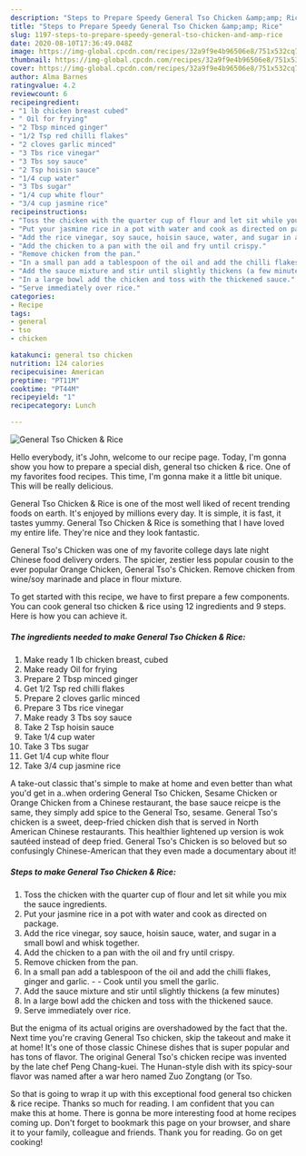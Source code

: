 ```yaml
---
description: "Steps to Prepare Speedy General Tso Chicken &amp;amp; Rice"
title: "Steps to Prepare Speedy General Tso Chicken &amp;amp; Rice"
slug: 1197-steps-to-prepare-speedy-general-tso-chicken-and-amp-rice
date: 2020-08-10T17:36:49.048Z
image: https://img-global.cpcdn.com/recipes/32a9f9e4b96506e8/751x532cq70/general-tso-chicken-rice-recipe-main-photo.jpg
thumbnail: https://img-global.cpcdn.com/recipes/32a9f9e4b96506e8/751x532cq70/general-tso-chicken-rice-recipe-main-photo.jpg
cover: https://img-global.cpcdn.com/recipes/32a9f9e4b96506e8/751x532cq70/general-tso-chicken-rice-recipe-main-photo.jpg
author: Alma Barnes
ratingvalue: 4.2
reviewcount: 6
recipeingredient:
- "1 lb chicken breast cubed"
- " Oil for frying"
- "2 Tbsp minced ginger"
- "1/2 Tsp red chilli flakes"
- "2 cloves garlic minced"
- "3 Tbs rice vinegar"
- "3 Tbs soy sauce"
- "2 Tsp hoisin sauce"
- "1/4 cup water"
- "3 Tbs sugar"
- "1/4 cup white flour"
- "3/4 cup jasmine rice"
recipeinstructions:
- "Toss the chicken with the quarter cup of flour and let sit while you mix the sauce ingredients."
- "Put your jasmine rice in a pot with water and cook as directed on package."
- "Add the rice vinegar, soy sauce, hoisin sauce, water, and sugar in a small bowl and whisk together."
- "Add the chicken to a pan with the oil and fry until crispy."
- "Remove chicken from the pan."
- "In a small pan add a tablespoon of the oil and add the chilli flakes, ginger and garlic.  Cook until you smell the garlic."
- "Add the sauce mixture and stir until slightly thickens (a few minutes)"
- "In a large bowl add the chicken and toss with the thickened sauce."
- "Serve immediately over rice."
categories:
- Recipe
tags:
- general
- tso
- chicken

katakunci: general tso chicken 
nutrition: 124 calories
recipecuisine: American
preptime: "PT11M"
cooktime: "PT44M"
recipeyield: "1"
recipecategory: Lunch

---
```



![General Tso Chicken &amp; Rice](https://img-global.cpcdn.com/recipes/32a9f9e4b96506e8/751x532cq70/general-tso-chicken-rice-recipe-main-photo.jpg)

Hello everybody, it's John, welcome to our recipe page. Today, I'm gonna show you how to prepare a special dish, general tso chicken &amp; rice. One of my favorites food recipes. This time, I'm gonna make it a little bit unique. This will be really delicious.

General Tso Chicken &amp; Rice is one of the most well liked of recent trending foods on earth. It's enjoyed by millions every day. It is simple, it is fast, it tastes yummy. General Tso Chicken &amp; Rice is something that I have loved my entire life. They're nice and they look fantastic.

General Tso&#39;s Chicken was one of my favorite college days late night Chinese food delivery orders. The spicier, zestier less popular cousin to the ever popular Orange Chicken, General Tso&#39;s Chicken. Remove chicken from wine/soy marinade and place in flour mixture.


To get started with this recipe, we have to first prepare a few components. You can cook general tso chicken &amp; rice using 12 ingredients and 9 steps. Here is how you can achieve it.

<!--inarticleads1-->

##### The ingredients needed to make General Tso Chicken &amp; Rice:

1. Make ready 1 lb chicken breast, cubed
1. Make ready  Oil for frying
1. Prepare 2 Tbsp minced ginger
1. Get 1/2 Tsp red chilli flakes
1. Prepare 2 cloves garlic minced
1. Prepare 3 Tbs rice vinegar
1. Make ready 3 Tbs soy sauce
1. Take 2 Tsp hoisin sauce
1. Take 1/4 cup water
1. Take 3 Tbs sugar
1. Get 1/4 cup white flour
1. Take 3/4 cup jasmine rice


A take-out classic that&#39;s simple to make at home and even better than what you&#39;d get in a..when ordering General Tso Chicken, Sesame Chicken or Orange Chicken from a Chinese restaurant, the base sauce reicpe is the same, they simply add spice to the General Tso, sesame. General Tso&#39;s chicken is a sweet, deep-fried chicken dish that is served in North American Chinese restaurants. This healthier lightened up version is wok sautéed instead of deep fried. General Tso&#39;s Chicken is so beloved but so confusingly Chinese-American that they even made a documentary about it! 

<!--inarticleads2-->

##### Steps to make General Tso Chicken &amp; Rice:

1. Toss the chicken with the quarter cup of flour and let sit while you mix the sauce ingredients.
1. Put your jasmine rice in a pot with water and cook as directed on package.
1. Add the rice vinegar, soy sauce, hoisin sauce, water, and sugar in a small bowl and whisk together.
1. Add the chicken to a pan with the oil and fry until crispy.
1. Remove chicken from the pan.
1. In a small pan add a tablespoon of the oil and add the chilli flakes, ginger and garlic. -  - Cook until you smell the garlic.
1. Add the sauce mixture and stir until slightly thickens (a few minutes)
1. In a large bowl add the chicken and toss with the thickened sauce.
1. Serve immediately over rice.


But the enigma of its actual origins are overshadowed by the fact that the. Next time you&#39;re craving General Tso chicken, skip the takeout and make it at home! It&#39;s one of those classic Chinese dishes that is super popular and has tons of flavor. The original General Tso&#39;s chicken recipe was invented by the late chef Peng Chang-kuei. The Hunan-style dish with its spicy-sour flavor was named after a war hero named Zuo Zongtang (or Tso. 

So that is going to wrap it up with this exceptional food general tso chicken &amp; rice recipe. Thanks so much for reading. I am confident that you can make this at home. There is gonna be more interesting food at home recipes coming up. Don't forget to bookmark this page on your browser, and share it to your family, colleague and friends. Thank you for reading. Go on get cooking!
